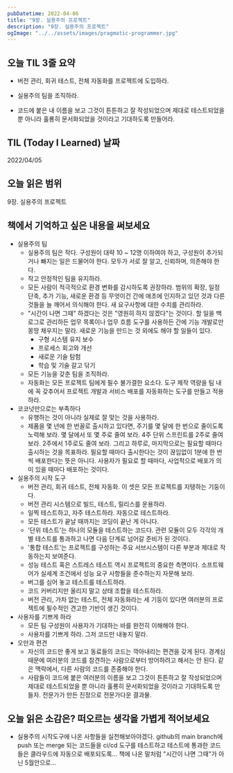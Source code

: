 ```yaml
---
pubDatetime: 2022-04-06
title: "9장. 실용주의 프로젝트"
description: "9장. 실용주의 프로젝트"
ogImage: "../../assets/images/pragmatic-programmer.jpg"
---
```


## 오늘 TIL 3줄 요약

- 버전 관리, 회귀 테스트, 전체 자동화를 프로젝트에 도입하라.

- 실용주의 팀을 조직하라.

- 코드에 붙은 내 이름을 보고 그것이 튼튼하고 잘 작성되었으며 제대로 테스트되었을 뿐 아니라 훌룡히 문서화되었을 것이라고 기대하도록 만들어라.

## TIL (Today I Learned) 날짜

2022/04/05

## 오늘 읽은 범위

9장. 실용주의 프로젝트

## 책에서 기억하고 싶은 내용을 써보세요

- 실용주의 팀
  - 실용주의 팀은 작다. 구성원이 대략 10 ~ 12명 이하여야 하고, 구성원이 추가되거나 빠지는 일은 드물어야 한다. 모두가 서로 잘 알고, 신뢰하며, 의존해야 한다.
  - 작고 안정적인 팀을 유지하라.
  - 모든 사람이 적극적으로 환경 변화를 감시하도록 권장하라. 범위의 확장, 일정 단축, 추가 기능, 새로운 환경 등 무엇이건 간에 애초에 인지하고 있던 것과 다른 것들을 늘 깨어서 의식해야 한다. 새 요구사항에 대한 수치를 관리하라.
  - "시간이 나면 그때" 하겠다는 것은 "영원히 하지 않겠다"는 것이다. 할 일을 백로그로 관리하든 업무 목록이나 업무 흐름 도구를 사용하든 간에 기능 개발로만 몽땅 채우지는 말라. 새로운 기능을 만드는 것 외에도 해야 할 일들이 있다.
    - 구형 시스템 유지 보수
    - 프로세스 회고와 개선
    - 새로운 기술 탐험
    - 학습 및 기술 갈고 닦기
  - 모든 기능을 갖춘 팀을 조직하라.
  - 자동화는 모든 프로젝트 팀에게 필수 불가결한 요소다. 도구 제작 역량을 팀 내에 꼭 갖추어서 프로젝트 개발과 서비스 배포를 자동화하는 도구를 만들고 적용하라.
- 코코넛만으로는 부족하다
  - 유행하는 것이 아니라 실제로 잘 맞는 것을 사용하라.
  - 제품을 몇 년에 한 번꼴로 출시하고 있다면, 주기를 몇 달에 한 번으로 줄이도록 노력해 보라. 몇 달에서 또 몇 주로 줄여 보라. 4주 단위 스프린트를 2주로 줄여 보라. 2주에서 1주로도 줄여 보라. 그리고 하루로, 마지막으로는 필요할 때마다 출시하는 것을 목표하라. 필요할 때마다 출시한다는 것이 끊임없이 1분에 한 번씩 배포한다는 뜻은 아니다. 사용자가 필요로 할 때마다, 사업적으로 배포가 의미 있을 때마다 배포하는 것이다.
- 실용주의 시작 도구
  - 버전 관리, 회귀 테스트, 전체 자동화. 이 셋은 모든 프로젝트를 지탱하는 기둥이다.
  - 버전 관리 시스템으로 빌드, 테스트, 릴리스를 운용하라.
  - 일찍 테스트하고, 자주 테스트하라. 자동으로 테스트하라.
  - 모든 테스트가 끝날 때까지는 코딩이 끝난 게 아니다.
  - '단위 테스트'는 하나의 모듈을 테스트하는 코드다. 관련 모듈이 모두 각각의 개별 테스트를 통과하고 나면 다음 단계로 넘어갈 준비가 된 것이다.
  - '통합 테스트'는 프로젝트를 구성하는 주요 서브시스템이 다른 부분과 제대로 작동하는지 보여준다.
  - 성능 테스트 혹은 스트레스 테스트 역시 프로젝트의 중요한 측면이다. 소프트웨어가 실세계 조건에서 성능 요구 사항들을 준수하는지 자문해 보라.
  - 버그를 심어 놓고 테스트를 테스트하라.
  - 코드 커버리지만 올리지 말고 상태 조합을 테스트하라.
  - 버전 관리, 가차 없는 테스트, 전체 자동화라는 세 기둥이 있다면 여러분의 프로젝트에 필수적인 견고한 기반이 생긴 것이다.
- 사용자를 기쁘게 하라
  - 모든 팀 구성원이 사용자가 기대하는 바를 완전히 이해해야 한다.
  - 사용자를 기쁘게 하라. 그저 코드만 내놓지 말라.
- 오만과 편견
  - 자신의 코드만 좋게 보고 동료들의 코드는 깍아내리는 편견을 갖게 된다. 경계심 때문에 여러분의 코드를 참견하는 사람으로부터 방어하려고 해서는 안 된다. 같은 맥락에서, 다른 사람의 코드를 존중해야 한다.
  - 사람들이 코드에 붙은 여러분의 이름을 보고 그것이 튼튼하고 잘 작성되었으며 제대로 테스트되었을 뿐 아니라 훌룡히 문서화되었을 것이라고 기대하도록 만들자. 전문가가 만든 진정으로 전문가다운 결과물.

## 오늘 읽은 소감은? 떠오르는 생각을 가볍게 적어보세요

- 실용주의 시작도구에 나온 사항들을 실천해보아야겠다. github의 main branch에 push 또는 merge 되는 코드들을 ci/cd 도구를 테스트하고 테스트에 통과한 코드들은 클라우드에 자동으로 배포되도록... 책에 나온 말처럼 "시간이 나면 그때"가 아닌 5월안으로...

